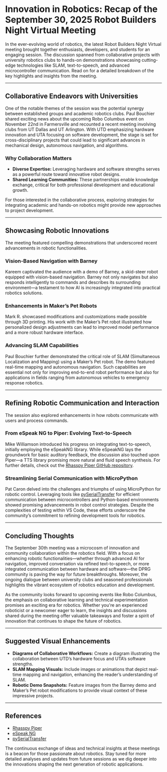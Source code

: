 # Innovation in Robotics: Recap of the September 30, 2025 Robot Builders Night Virtual Meeting

In the ever-evolving world of robotics, the latest Robot Builders Night Virtual meeting brought together enthusiasts, developers, and students for an engaging session. The discussion spanned from collaborative projects with university robotics clubs to hands-on demonstrations showcasing cutting-edge technologies like SLAM, text-to-speech, and advanced microcontroller communication. Read on for a detailed breakdown of the key highlights and insights from the meeting.

---

## Collaborative Endeavors with Universities

One of the notable themes of the session was the potential synergy between established groups and academic robotics clubs. Paul Bouchier shared exciting news about the upcoming Robo Columbus event on November 22nd in Farmersville and recounted a recent meeting involving clubs from UT Dallas and UT Arlington. With UTD emphasizing hardware innovation and UTA focusing on software development, the stage is set for cross-disciplinary projects that could lead to significant advances in mechanical design, autonomous navigation, and algorithms.

### Why Collaboration Matters
- **Diverse Expertise:** Leveraging hardware and software strengths serves as a powerful route toward innovative robot designs.
- **Shared Learning Communities:** These partnerships enable knowledge exchange, critical for both professional development and educational growth.

For those interested in the collaborative process, exploring strategies for integrating academic and hands-on robotics might provide new approaches to project development.  

---

## Showcasing Robotic Innovations

The meeting featured compelling demonstrations that underscored recent advancements in robotic functionalities.

### Vision-Based Navigation with Barney
Kareem captivated the audience with a demo of Barney, a skid-steer robot equipped with vision-based navigation. Barney not only navigates but also responds intelligently to commands and describes its surrounding environment—a testament to how AI is increasingly integrated into practical robotics solutions.

### Enhancements in Maker’s Pet Robots
Mark R. showcased modifications and customizations made possible through 3D printing. His work with the Maker’s Pet robot illustrated how personalized design adjustments can lead to improved model performance and a more robust hardware interface.

### Advancing SLAM Capabilities
Paul Bouchier further demonstrated the critical role of SLAM (Simultaneous Localization and Mapping) using a Maker’s Pet robot. The demo featured real-time mapping and autonomous navigation. Such capabilities are essential not only for improving end-to-end robot performance but also for applications in fields ranging from autonomous vehicles to emergency response robotics.

---

## Refining Robotic Communication and Interaction

The session also explored enhancements in how robots communicate with users and process commands.

### From eSpeak NG to Piper: Evolving Text-to-Speech
Mike Williamson introduced his progress on integrating text-to-speech, initially employing the eSpeakNG library. While eSpeakNG lays the groundwork for basic auditory feedback, the discussion also touched upon Piper—a TTS library promising more natural and fluid speech synthesis. For further details, check out the [Rhasspy Piper GitHub repository](https://github.com/rhasspy/piper).

### Streamlining Serial Communication with MicroPython
Pat Caron delved into the challenges and triumphs of using MicroPython for robotic control. Leveraging tools like [pySerialTransfer](https://github.com/PowerBroker2/pySerialTransfer) for efficient communication between microcontrollers and Python-based environments showed promising advancements in robot control strategies. Despite the complexities of testing within VS Code, these efforts underscore the community’s commitment to refining development tools for robotics.

---

## Concluding Thoughts

The September 30th meeting was a microcosm of innovation and community collaboration within the robotics field. With a focus on enhancing robotic functionalities—whether through advanced AI for navigation, improved conversation via refined text-to-speech, or more integrated communication between hardware and software—the DPRG community is paving the way for future breakthroughs. Moreover, the ongoing dialogue between university clubs and seasoned professionals highlights the vibrant ecosystem of robotics education and development.

As the community looks forward to upcoming events like Robo Columbus, the emphasis on collaborative learning and technical experimentation promises an exciting era for robotics. Whether you're an experienced roboticist or a newcomer eager to learn, the insights and discussions shared during the meeting offer valuable takeaways and foster a spirit of innovation that continues to shape the future of robotics.

---

## Suggested Visual Enhancements

- **Diagrams of Collaborative Workflows:** Create a diagram illustrating the collaboration between UTD’s hardware focus and UTA’s software strengths.
- **SLAM Mapping Visuals:** Include images or animations that depict real-time mapping and navigation, enhancing the reader’s understanding of SLAM.
- **Robotic Demo Snapshots:** Feature images from the Barney demo and Maker’s Pet robot modifications to provide visual context of these impressive projects.

---

## References

- [Rhasspy Piper](https://github.com/rhasspy/piper)
- [eSpeak NG](https://github.com/espeak-ng/espeak-ng)
- [pySerialTransfer](https://github.com/PowerBroker2/pySerialTransfer)

The continuous exchange of ideas and technical insights at these meetings is a beacon for those passionate about robotics. Stay tuned for more detailed analyses and updates from future sessions as we dig deeper into the innovations shaping the next generation of robotic applications.
